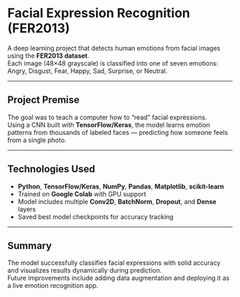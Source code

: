 # Facial Expression Recognition (FER2013)

A deep learning project that detects human emotions from facial images using the **FER2013 dataset**.  
Each image (48×48 grayscale) is classified into one of seven emotions: Angry, Disgust, Fear, Happy, Sad, Surprise, or Neutral.

---

## Project Premise
The goal was to teach a computer how to “read” facial expressions.  
Using a CNN built with **TensorFlow/Keras**, the model learns emotion patterns from thousands of labeled faces — predicting how someone feels from a single photo.

---

## Technologies Used
- **Python**, **TensorFlow/Keras**, **NumPy**, **Pandas**, **Matplotlib**, **scikit-learn**
- Trained on **Google Colab** with GPU support  
- Model includes multiple **Conv2D**, **BatchNorm**, **Dropout**, and **Dense** layers  
- Saved best model checkpoints for accuracy tracking  

---

## Summary
The model successfully classifies facial expressions with solid accuracy and visualizes results dynamically during prediction.  
Future improvements include adding data augmentation and deploying it as a live emotion recognition app.
